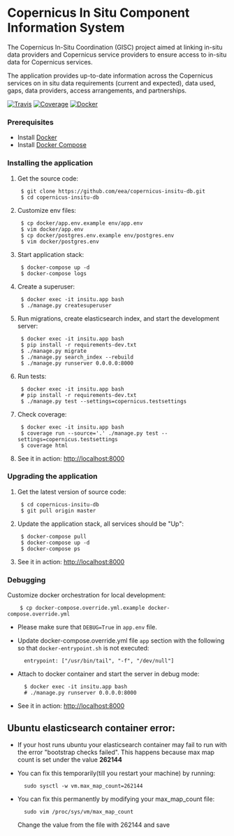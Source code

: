Copernicus In Situ Component Information System
===============================================

The Copernicus In-Situ Coordination (GISC) project aimed at linking in-situ data providers and Copernicus service providers to ensure access to in-situ data for Copernicus services.

The application provides up-to-date information across the
Copernicus services on in situ data requirements (current and expected), data used, gaps, data providers, access arrangements, and partnerships.

[![Travis](https://travis-ci.org/eea/copernicus-insitu-db.svg?branch=master)](https://travis-ci.org/eea/copernicus-insitu-db)
[![Coverage](https://coveralls.io/repos/github/eea/copernicus-insitu-db/badge.svg?branch=master)](https://coveralls.io/github/eea/copernicus-insitu-db?branch=master)
[![Docker]( https://dockerbuildbadges.quelltext.eu/status.svg?organization=eeacms&repository=copernicus-insitu-db)](https://hub.docker.com/r/eeacms/copernicus-insitu-db/builds)


### Prerequisites

* Install [Docker](https://docs.docker.com/engine/installation/)
* Install [Docker Compose](https://docs.docker.com/compose/install/)


### Installing the application

1. Get the source code:

        $ git clone https://github.com/eea/copernicus-insitu-db.git
        $ cd copernicus-insitu-db

2. Customize env files:

        $ cp docker/app.env.example env/app.env
        $ vim docker/app.env
        $ cp docker/postgres.env.example env/postgres.env
        $ vim docker/postgres.env

3. Start application stack:

        $ docker-compose up -d
        $ docker-compose logs

4. Create a superuser:

        $ docker exec -it insitu.app bash
        $ ./manage.py createsuperuser

5. Run migrations, create elasticsearch index, and start the development server:

        $ docker exec -it insitu.app bash
        $ pip install -r requirements-dev.txt
        $ ./manage.py migrate
        $ ./manage.py search_index --rebuild
        $ ./manage.py runserver 0.0.0.0:8000

6. Run tests:

        $ docker exec -it insitu.app bash
        # pip install -r requirements-dev.txt
        $ ./manage.py test --settings=copernicus.testsettings

7. Check coverage:

        $ docker exec -it insitu.app bash
        $ coverage run --source='.' ./manage.py test --settings=copernicus.testsettings
        $ coverage html

8. See it in action: [http://localhost:8000](http://localhost:8000)

### Upgrading the application

1. Get the latest version of source code:

        $ cd copernicus-insitu-db
        $ git pull origin master

2. Update the application stack, all services should be "Up":

        $ docker-compose pull
        $ docker-compose up -d
        $ docker-compose ps

3. See it in action: [http://localhost:8000](http://localhost:8000)

### Debugging

Customize docker orchestration for local development:

        $ cp docker-compose.override.yml.example docker-compose.override.yml

* Please make sure that `DEBUG=True` in `app.env` file.

* Update docker-compose.override.yml file `app` section with the following so that `docker-entrypoint.sh`
is not executed:

        entrypoint: ["/usr/bin/tail", "-f", "/dev/null"]

* Attach to docker container and start the server in debug mode:

        $ docker exec -it insitu.app bash
        # ./manage.py runserver 0.0.0.0:8000

* See it in action: [http://localhost:8000](http://localhost:8000)


## Ubuntu elasticsearch container error:
* If your host runs ubuntu your elasticsearch container may fail to run with the error "bootstrap checks failed". This happens because max map count is set under the value __262144__
* You can fix this temporarily(till you restart your machine) by running:

        sudo sysctl -w vm.max_map_count=262144
* You can fix this permanently by modifying your max_map_count file:

        sudo vim /proc/sys/vm/max_map_count
  Change the value from the file with 262144 and save

